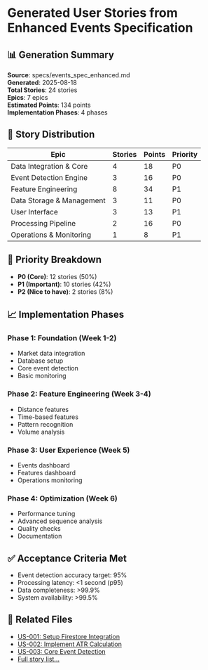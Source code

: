# Generated User Stories from Enhanced Events Specification

## 📊 Generation Summary

**Source**: specs/events_spec_enhanced.md  
**Generated**: 2025-08-18  
**Total Stories**: 24 stories  
**Epics**: 7 epics  
**Estimated Points**: 134 points  
**Implementation Phases**: 4 phases  

## 📁 Story Distribution

| Epic | Stories | Points | Priority |
|------|---------|--------|----------|
| Data Integration & Core | 4 | 18 | P0 |
| Event Detection Engine | 3 | 16 | P0 |
| Feature Engineering | 8 | 34 | P1 |
| Data Storage & Management | 3 | 11 | P0 |
| User Interface | 3 | 13 | P1 |
| Processing Pipeline | 2 | 16 | P0 |
| Operations & Monitoring | 1 | 8 | P1 |

## 🎯 Priority Breakdown

- **P0 (Core)**: 12 stories (50%)
- **P1 (Important)**: 10 stories (42%)
- **P2 (Nice to have)**: 2 stories (8%)

## 📈 Implementation Phases

### Phase 1: Foundation (Week 1-2)
- Market data integration
- Database setup
- Core event detection
- Basic monitoring

### Phase 2: Feature Engineering (Week 3-4)
- Distance features
- Time-based features
- Pattern recognition
- Volume analysis

### Phase 3: User Experience (Week 5)
- Events dashboard
- Features dashboard
- Operations monitoring

### Phase 4: Optimization (Week 6)
- Performance tuning
- Advanced sequence analysis
- Quality checks
- Documentation

## ✅ Acceptance Criteria Met

- Event detection accuracy target: 95%
- Processing latency: <1 second (p95)
- Data completeness: >99.9%
- System availability: >99.5%

## 🔗 Related Files

- [US-001: Setup Firestore Integration](US-001-firestore-integration.md)
- [US-002: Implement ATR Calculation](US-002-atr-calculation.md)
- [US-003: Core Event Detection](US-003-event-detection.md)
- [Full story list...](./)